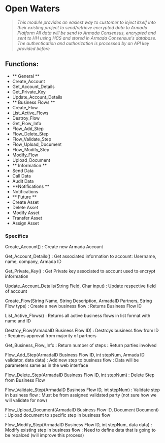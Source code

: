 # Open Waters

> *This module provides an easiest way to customer to inject itself into their existing project to send/retrieve encrypted data to Armada Platform All data will be send to Armada Consensus, encrypted and sent to HH using HCS and stored in Armada Consensus's database. The authentication and authorization is processed by an API key provided before*

## Functions:

- ** General **
- Create_Account
- Get_Account_Details 
- Get_Private_Key
- Update_Account_Details
- ** Business Flows **
- Create_Flow
- List_Active_Flows
- Destroy_Flow
- Get_Flow_Info
- Flow_Add_Step
- Flow_Delete_Step
- Flow_Validate_Step
- Flow_Upload_Document
- Flow_Modify_Step
- Modify_Flow
- Upload_Document
- ** Information **
- Send Data
- Call Data
- Audit Data
- **Notifications **
- Notifications
- ** Future **
- Create Asset
- Delete Asset
- Modify Asset
- Transfer Asset
- Assign Asset


### Specifics

Create_Account()
: Create new Armada Account

Get_Account_Details()
: Get associated information to account: Username, name, company, Armada ID

Get_Private_Key()
: Get Private key associated to account used to encrypt information

Update_Account_Details(String Field, Char input)
: Update respective field of account

Create_Flow(String Name, String Description, ArmadaID Partners, String Flow type)
: Create a new business flow 
: Returns Business Flow ID 

List_Active_Flows()
: Returns all active business flows in list format with name and ID

Destroy_Flow(ArmadaID Business Flow ID)
: Destroys business flow from ID
: Requires approval from majority of partners

Get_Business_Flow_Info
: Return number of steps 
: Return parties involved

Flow_Add_Step(ArmadaID Business Flow ID, int stepNum, Armada ID validator, data data)
: Add new step to business flow
: Data will be parameters same as in the web interface

Flow_Delete_Step(ArmadaID Business Flow ID, int stepNum)
: Delete Step from Business Flow

Flow_Validate_Step(ArmadaID Business Flow ID, int stepNum)
: Validate step in business flow
: Must be from assigned validated party (not sure how we will validate for now)

Flow_Upload_Document(ArmadaID Business Flow ID, Document Document)
: Upload document to specific step in business flow

Flow_Modify_Step(ArmadaID Business Flow ID, int stepNum, data data)
: Modify existing step in business flow
: Need to define data that is going to be repalced (will improve this process)




